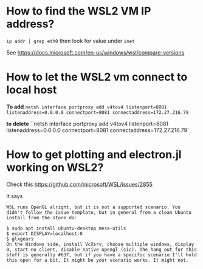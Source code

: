 # How to find the WSL2 VM IP address?

`ip addr | grep eth0` then look for value under `inet`

See https://docs.microsoft.com/en-us/windows/wsl/compare-versions

# How to let the WSL2 vm connect to local host

**To add**
`netsh interface portproxy add v4tov4 listenport=8081 listenaddress=0.0.0.0 connectport=8081 connectaddress=172.27.216.79`

**to delete**
``netsh interface portproxy add v4tov4 listenport=8081 listenaddress=0.0.0.0 connectport=8081 connectaddress=172.27.216.79`

# How to get plotting and electron.jl working on WSL2?

Check this https://github.com/microsoft/WSL/issues/2855

It says
```
WSL runs OpenGL alright, but it is not a supported scenario. You didn't follow the issue template, but in general from a clean Ubuntu install from the store do:

$ sudo apt install ubuntu-desktop mesa-utils
$ export DISPLAY=localhost:0
$ glxgears
On the Windows side, install VcXsrv, choose multiple windows, display 0, start no client, disable native opengl (sic). The hang out for this stuff is generally #637, but if you have a specific scenario I'll hold this open for a bit. It might be your scenario works. It might not.
```

